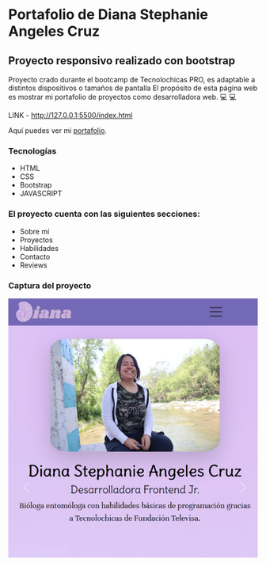 # Portafolio de Diana Stephanie Angeles Cruz
## Proyecto responsivo realizado con bootstrap

Proyecto crado durante el bootcamp de Tecnolochicas PRO, es adaptable a distintos dispositivos o tamaños de pantalla
El propósito de esta página web es mostrar mi portafolio de proyectos como desarrolladora web. 💻 :computer:

LINK - http://127.0.0.1:5500/index.html

Aquí puedes ver mi [portafolio](https://Diana-Petri.github.io).

### Tecnologías
* HTML
* CSS
* Bootstrap
* JAVASCRIPT


### El proyecto cuenta con las siguientes secciones:

* Sobre mí
* Proyectos
* Habilidades
* Contacto
* Reviews

### Captura del proyecto
![Captura del proyecto](/assets/CapturaPortafolio.jpg)
